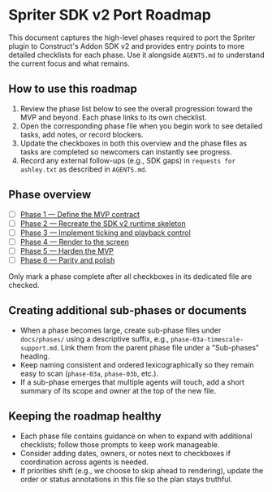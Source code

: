 # Spriter SDK v2 Port Roadmap

This document captures the high-level phases required to port the Spriter plugin to Construct's Addon SDK v2 and provides entry points to more detailed checklists for each phase. Use it alongside `AGENTS.md` to understand the current focus and what remains.

## How to use this roadmap

1. Review the phase list below to see the overall progression toward the MVP and beyond. Each phase links to its own checklist.
2. Open the corresponding phase file when you begin work to see detailed tasks, add notes, or record blockers.
3. Update the checkboxes in both this overview and the phase files as tasks are completed so newcomers can instantly see progress.
4. Record any external follow-ups (e.g., SDK gaps) in `requests for ashley.txt` as described in `AGENTS.md`.

## Phase overview

- [ ] [Phase 1 — Define the MVP contract](phases/phase-01-define-mvp-contract.md)
- [ ] [Phase 2 — Recreate the SDK v2 runtime skeleton](phases/phase-02-runtime-skeleton.md)
- [ ] [Phase 3 — Implement ticking and playback control](phases/phase-03-ticking-and-playback.md)
- [ ] [Phase 4 — Render to the screen](phases/phase-04-rendering.md)
- [ ] [Phase 5 — Harden the MVP](phases/phase-05-mvp-hardening.md)
- [ ] [Phase 6 — Parity and polish](phases/phase-06-parity-and-polish.md)

Only mark a phase complete after all checkboxes in its dedicated file are checked.

## Creating additional sub-phases or documents

- When a phase becomes large, create sub-phase files under `docs/phases/` using a descriptive suffix, e.g., `phase-03a-timescale-support.md`. Link them from the parent phase file under a "Sub-phases" heading.
- Keep naming consistent and ordered lexicographically so they remain easy to scan (`phase-03a`, `phase-03b`, etc.).
- If a sub-phase emerges that multiple agents will touch, add a short summary of its scope and owner at the top of the new file.

## Keeping the roadmap healthy

- Each phase file contains guidance on when to expand with additional checklists; follow those prompts to keep work manageable.
- Consider adding dates, owners, or notes next to checkboxes if coordination across agents is needed.
- If priorities shift (e.g., we choose to skip ahead to rendering), update the order or status annotations in this file so the plan stays truthful.
